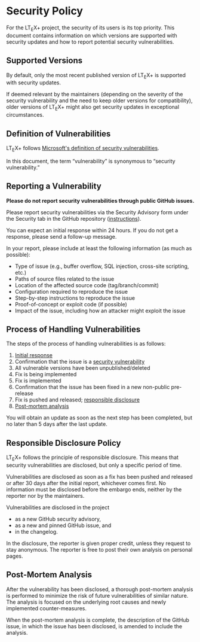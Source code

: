 <!--
   - Copyright (C) 2019-2023 Julian Valentin, LTeX Development Community
   -
   - This Source Code Form is subject to the terms of the Mozilla Public
   - License, v. 2.0. If a copy of the MPL was not distributed with this
   - file, You can obtain one at https://mozilla.org/MPL/2.0/.
   -->

# Security Policy

For the LT<sub>E</sub>X+ project, the security of its users is its top priority. This document contains information on which versions are supported with security updates and how to report potential security vulnerabilities.

## Supported Versions

By default, only the most recent published version of LT<sub>E</sub>X+ is supported with security updates.

If deemed relevant by the maintainers (depending on the severity of the security vulnerability and the need to keep older versions for compatibility), older versions of LT<sub>E</sub>X+ might also get security updates in exceptional circumstances.

## Definition of Vulnerabilities

LT<sub>E</sub>X+ follows [Microsoft's definition of security vulnerabilities](https://docs.microsoft.com/en-us/previous-versions/tn-archive/cc751383(v=technet.10)).

In this document, the term &ldquo;vulnerability&rdquo; is synonymous to &ldquo;security vulnerability.&rdquo;

## Reporting a Vulnerability

**Please do not report security vulnerabilities through public GitHub issues.**

Please report security vulnerabilities via the Security Advisory form under the Security tab in the GitHub repository ([instructions](https://docs.github.com/en/code-security/security-advisories/guidance-on-reporting-and-writing/privately-reporting-a-security-vulnerability)).

You can expect an initial response within 24 hours. If you do not get a response, please send a follow-up message.

In your report, please include at least the following information (as much as possible):

- Type of issue (e.g., buffer overflow, SQL injection, cross-site scripting, etc.)
- Paths of source files related to the issue
- Location of the affected source code (tag/branch/commit)
- Configuration required to reproduce the issue
- Step-by-step instructions to reproduce the issue
- Proof-of-concept or exploit code (if possible)
- Impact of the issue, including how an attacker might exploit the issue

## Process of Handling Vulnerabilities

The steps of the process of handling vulnerabilities is as follows:

1. [Initial response](#reporting-a-vulnerability)
2. Confirmation that the issue is a [security vulnerability](#definition-of-vulnerabilities)
3. All vulnerable versions have been unpublished/deleted
4. Fix is being implemented
5. Fix is implemented
6. Confirmation that the issue has been fixed in a new non-public pre-release
7. Fix is pushed and released; [responsible disclosure](#responsible-disclosure-policy)
8. [Post-mortem analysis](#post-mortem-analysis)

You will obtain an update as soon as the next step has been completed, but no later than 5 days after the last update.

## Responsible Disclosure Policy

LT<sub>E</sub>X+ follows the principle of responsible disclosure. This means that security vulnerabilities are disclosed, but only a specific period of time.

Vulnerabilities are disclosed as soon as a fix has been pushed and released or after 30 days after the initial report, whichever comes first. No information must be disclosed before the embargo ends, neither by the reporter nor by the maintainers.

Vulnerabilities are disclosed in the project

- as a new GitHub security advisory,
- as a new and pinned GitHub issue, and
- in the changelog.

In the disclosure, the reporter is given proper credit, unless they request to stay anonymous. The reporter is free to post their own analysis on personal pages.

## Post-Mortem Analysis

After the vulnerability has been disclosed, a thorough post-mortem analysis is performed to minimize the risk of future vulnerabilities of similar nature. The analysis is focused on the underlying root causes and newly implemented counter-measures.

When the post-mortem analysis is complete, the description of the GitHub issue, in which the issue has been disclosed, is amended to include the analysis.
